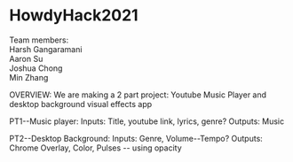 # HowdyHack2021
Team members:<br>
Harsh Gangaramani<br>
Aaron Su<br>
Joshua Chong<br>
Min Zhang<br>

OVERVIEW:
We are making a 2 part project: Youtube Music Player and desktop background visual effects app

PT1--Music player:
    Inputs: Title, youtube link, lyrics, genre?
    Outputs: Music

PT2--Desktop Background:
    Inputs: Genre, Volume--Tempo?
    Outputs: Chrome Overlay, Color, Pulses -- using opacity


